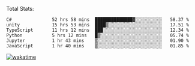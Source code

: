 Total Stats:
<!--START_SECTION:waka-->

```text
C#               52 hrs 58 mins  ██████████████▓░░░░░░░░░░   58.37 %
unity            15 hrs 53 mins  ████▒░░░░░░░░░░░░░░░░░░░░   17.51 %
TypeScript       11 hrs 12 mins  ███░░░░░░░░░░░░░░░░░░░░░░   12.34 %
Python           5 hrs 12 mins   █▒░░░░░░░░░░░░░░░░░░░░░░░   05.74 %
Jupyter          1 hr 43 mins    ▒░░░░░░░░░░░░░░░░░░░░░░░░   01.90 %
JavaScript       1 hr 40 mins    ▒░░░░░░░░░░░░░░░░░░░░░░░░   01.85 %
```

<!--END_SECTION:waka-->

[![wakatime](https://wakatime.com/badge/user/d6a1e036-2153-43d6-9604-0dce67457b7f.svg)](https://wakatime.com/@d6a1e036-2153-43d6-9604-0dce67457b7f)
